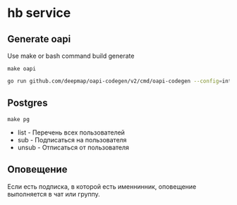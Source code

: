 # hb service

## Generate oapi
Use make or bash command build generate
```
make oapi
```
```bash
go run github.com/deepmap/oapi-codegen/v2/cmd/oapi-codegen --config=internal/config/oapi.yaml --package oapi api/api.yaml
```

## Postgres
```
make pg
``` 

* list - Перечень всех пользователей
* sub - Подписаться на пользователя
* unsub - Отписаться от пользователя

## Оповещение
Если есть подписка, в которой есть именнинник, оповещение выполняется в чат или группу.